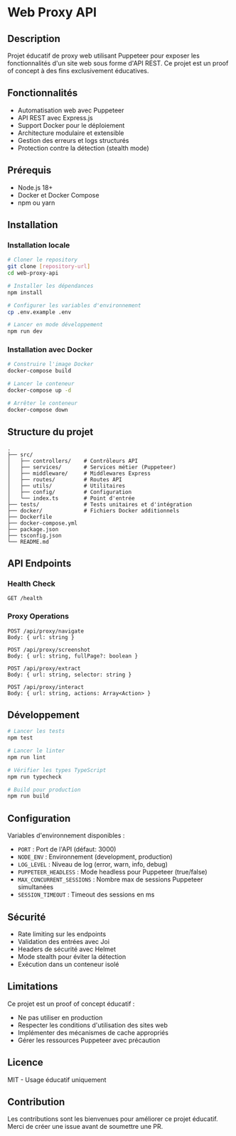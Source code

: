 # Web Proxy API

## Description

Projet éducatif de proxy web utilisant Puppeteer pour exposer les fonctionnalités d'un site web sous forme d'API REST. Ce projet est un proof of concept à des fins exclusivement éducatives.

## Fonctionnalités

- Automatisation web avec Puppeteer
- API REST avec Express.js
- Support Docker pour le déploiement
- Architecture modulaire et extensible
- Gestion des erreurs et logs structurés
- Protection contre la détection (stealth mode)

## Prérequis

- Node.js 18+
- Docker et Docker Compose
- npm ou yarn

## Installation

### Installation locale

```bash
# Cloner le repository
git clone [repository-url]
cd web-proxy-api

# Installer les dépendances
npm install

# Configurer les variables d'environnement
cp .env.example .env

# Lancer en mode développement
npm run dev
```

### Installation avec Docker

```bash
# Construire l'image Docker
docker-compose build

# Lancer le conteneur
docker-compose up -d

# Arrêter le conteneur
docker-compose down
```

## Structure du projet

```
.
├── src/
│   ├── controllers/    # Contrôleurs API
│   ├── services/       # Services métier (Puppeteer)
│   ├── middleware/     # Middlewares Express
│   ├── routes/         # Routes API
│   ├── utils/          # Utilitaires
│   ├── config/         # Configuration
│   └── index.ts        # Point d'entrée
├── tests/              # Tests unitaires et d'intégration
├── docker/             # Fichiers Docker additionnels
├── Dockerfile
├── docker-compose.yml
├── package.json
├── tsconfig.json
└── README.md
```

## API Endpoints

### Health Check
```
GET /health
```

### Proxy Operations
```
POST /api/proxy/navigate
Body: { url: string }

POST /api/proxy/screenshot
Body: { url: string, fullPage?: boolean }

POST /api/proxy/extract
Body: { url: string, selector: string }

POST /api/proxy/interact
Body: { url: string, actions: Array<Action> }
```

## Développement

```bash
# Lancer les tests
npm test

# Lancer le linter
npm run lint

# Vérifier les types TypeScript
npm run typecheck

# Build pour production
npm run build
```

## Configuration

Variables d'environnement disponibles :

- `PORT` : Port de l'API (défaut: 3000)
- `NODE_ENV` : Environnement (development, production)
- `LOG_LEVEL` : Niveau de log (error, warn, info, debug)
- `PUPPETEER_HEADLESS` : Mode headless pour Puppeteer (true/false)
- `MAX_CONCURRENT_SESSIONS` : Nombre max de sessions Puppeteer simultanées
- `SESSION_TIMEOUT` : Timeout des sessions en ms

## Sécurité

- Rate limiting sur les endpoints
- Validation des entrées avec Joi
- Headers de sécurité avec Helmet
- Mode stealth pour éviter la détection
- Exécution dans un conteneur isolé

## Limitations

Ce projet est un proof of concept éducatif :
- Ne pas utiliser en production
- Respecter les conditions d'utilisation des sites web
- Implémenter des mécanismes de cache appropriés
- Gérer les ressources Puppeteer avec précaution

## Licence

MIT - Usage éducatif uniquement

## Contribution

Les contributions sont les bienvenues pour améliorer ce projet éducatif. Merci de créer une issue avant de soumettre une PR.